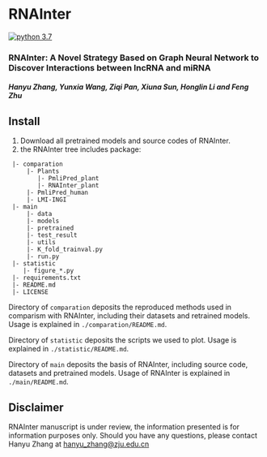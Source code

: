 # RNAInter
[![python 3.7](https://img.shields.io/badge/python-3.7-brightgreen)](https://www.python.org/)
### RNAInter: A Novel Strategy Based on Graph Neural Network to Discover Interactions between lncRNA and miRNA
##### Hanyu Zhang, Yunxia Wang, Ziqi Pan, Xiuna Sun, Honglin Li and Feng Zhu

## Install
1. Download all pretrained models and source codes of RNAInter.
2. the RNAInter tree includes package:
```
 |- comparation
     |- Plants
        |- PmliPred_plant
        |- RNAInter_plant
     |- PmliPred_human
     |- LMI-INGI
 |- main
     |- data
     |- models
     |- pretrained
     |- test_result
     |- utils
     |- K_fold_trainval.py
     |- run.py
 |- statistic
    |- figure_*.py
 |- requirements.txt
 |- README.md
 |- LICENSE
```
Directory of `comparation` deposits the reproduced methods used in comparism with RNAInter, including their datasets and retrained models. Usage is explained in `./comparation/README.md`.

Directory of `statistic` deposits the scripts we used to plot. Usage is explained in `./statistic/README.md`.

Directory of `main` deposits the basis of RNAInter, including source code, datasets and pretrained models. Usage of RNAInter is explained in `./main/README.md`.

## Disclaimer
RNAInter manuscript is under review, the information presented is for information purposes only. Should you have any questions, please contact Hanyu Zhang at hanyu_zhang@zju.edu.cn
